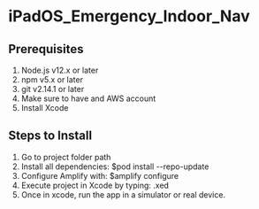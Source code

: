 # iPadOS_Emergency_Indoor_Nav

## Prerequisites
1. Node.js v12.x or later
2. npm v5.x or later
3. git v2.14.1 or later
4. Make sure to have and AWS account
5. Install Xcode

## Steps to Install

1. Go to project folder path
2. Install all dependencies: $pod install --repo-update
3. Configure Amplify with: $amplify configure
4. Execute project in Xcode by typing: .xed
5. Once in xcode, run the app in a simulator or real device.
